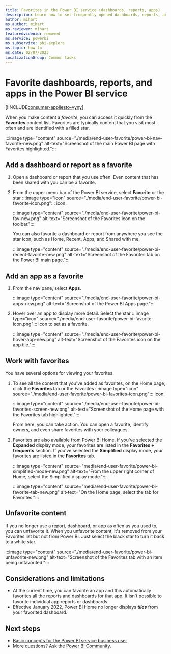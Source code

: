 ```yaml
---
title: Favorites in the Power BI service (dashboards, reports, apps)
description: Learn how to set frequently opened dashboards, reports, and apps as favorites in the Power BI service.
author: mihart
ms.author: mihart
ms.reviewer: mihart
featuredvideoid: removed
ms.service: powerbi
ms.subservice: pbi-explore
ms.topic: how-to
ms.date: 02/07/2023
LocalizationGroup: Common tasks
---
```


# Favorite dashboards, reports, and apps in the Power BI service

[!INCLUDE[consumer-appliesto-yyny](../includes/consumer-appliesto-yyny.md)]

When you make content a *favorite*, you can access it quickly from the **Favorites** content list. Favorites are typically content that you visit most often and are identified with a filled star.

   :::image type="content" source="./media/end-user-favorite/power-bi-nav-favorite-new.png" alt-text="Screenshot of the main Power BI page with Favorites highlighted.":::

## Add a dashboard or report as a favorite

1. Open a dashboard or report that you use often. Even content that has been shared with you can be a favorite.

2. From the upper menu bar of the Power BI service, select **Favorite** or the star :::image type="icon" source="./media/end-user-favorite/power-bi-favorite-icon.png"::: icon.

   :::image type="content" source="./media/end-user-favorite/power-bi-fav-new.png" alt-text="Screenshot of the Favorites icon on the toolbar.":::

   You can also favorite a dashboard or report from anywhere you see the star icon, such as Home, Recent, Apps, and Shared with me.

   :::image type="content" source="./media/end-user-favorite/power-bi-recent-favorite-new.png" alt-text="Screenshot of the Favorites tab on the Power BI main page.":::

## Add an app as a favorite

1. From the nav pane, select **Apps**.

   :::image type="content" source="./media/end-user-favorite/power-bi-apps-new.png" alt-text="Screenshot of the Power BI Apps page.":::

2. Hover over an app to display more detail. Select the star :::image type="icon" source="./media/end-user-favorite/power-bi-favorite-icon.png"::: icon to set as a favorite.

   :::image type="content" source="./media/end-user-favorite/power-bi-hover-app-new.png" alt-text="Screenshot of the Favorites icon on the app tile.":::

## Work with favorites

You have several options for viewing your favorites.

1. To see all the content that you've added as favorites, on the Home page, click the **Favorites** tab or the Favorites :::image type="icon" source="./media/end-user-favorite/power-bi-favorites-icon.png"::: icon.

   :::image type="content" source="./media/end-user-favorite/power-bi-favorites-screen-new.png" alt-text="Screenshot of the Home page with the Favorites tab highlighted.":::

   From here, you can take action. You can open a favorite, identify owners, and even share favorites with your colleagues.

2. Favorites are also available from Power BI Home. If you've selected the **Expanded** display mode, your favorites are listed in the **Favorites + frequents** section. If you've selected the **Simplified** display mode, your favorites are listed in the **Favorites** tab.

   :::image type="content" source="media/end-user-favorite/power-bi-simplified-mode-new.png" alt-text="From the upper right corner of Home, select the Simplified display mode.":::

   :::image type="content" source="media/end-user-favorite/power-bi-favorite-tab-new.png" alt-text="On the Home page, select the tab for Favorites.":::

## Unfavorite content

If you no longer use a report, dashboard, or app as often as you used to, you can unfavorite it. When you unfavorite content, it's removed from your Favorites list but not from Power BI. Just select the black star to turn it back to a white star.

   :::image type="content" source="./media/end-user-favorite/power-bi-unfavorite-new.png" alt-text="Screenshot of the Favorites tab with an item being unfavorited.":::

## Considerations and limitations

- At the current time, you can favorite an app and this automatically favorites all the reports and dashboards for that app. It isn't possible to favorite individual app reports or dashboards.
- Effective January 2022, Power BI Home no longer displays ***tiles*** from your favorited dashboard.

## Next steps

- [Basic concepts for the Power BI service business user](end-user-basic-concepts.md)
- More questions? Ask the [Power BI Community](https://community.powerbi.com/).
